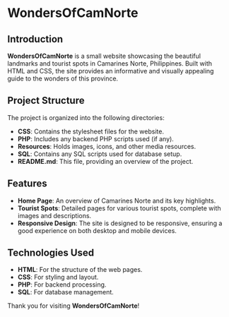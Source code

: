 # WondersOfCamNorte

## Introduction
**WondersOfCamNorte** is a small website showcasing the beautiful landmarks and tourist spots in Camarines Norte, Philippines. Built with HTML and CSS, the site provides an informative and visually appealing guide to the wonders of this province.

## Project Structure
The project is organized into the following directories:

- **CSS**: Contains the stylesheet files for the website.
- **PHP**: Includes any backend PHP scripts used (if any).
- **Resources**: Holds images, icons, and other media resources.
- **SQL**: Contains any SQL scripts used for database setup.
- **README.md**: This file, providing an overview of the project.

## Features
- **Home Page**: An overview of Camarines Norte and its key highlights.
- **Tourist Spots**: Detailed pages for various tourist spots, complete with images and descriptions.
- **Responsive Design**: The site is designed to be responsive, ensuring a good experience on both desktop and mobile devices.

## Technologies Used
- **HTML**: For the structure of the web pages.
- **CSS**: For styling and layout.
- **PHP**: For backend processing.
- **SQL**: For database management.

Thank you for visiting **WondersOfCamNorte**!
